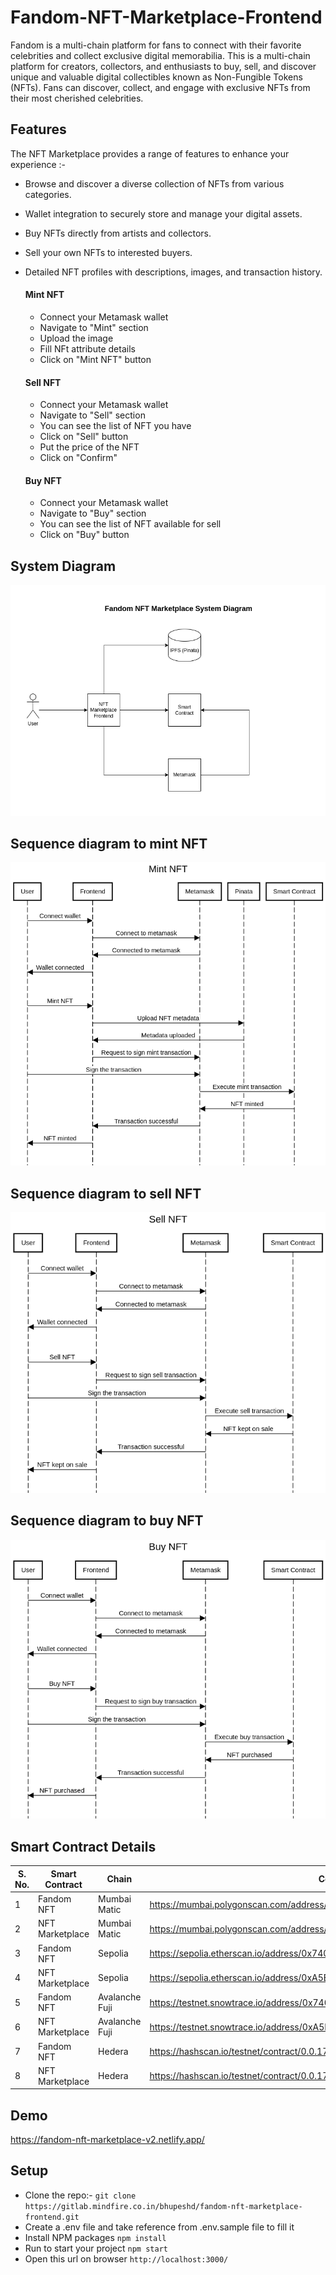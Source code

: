# Fandom-NFT-Marketplace-Frontend

Fandom is a multi-chain platform for fans to connect with their favorite celebrities and collect exclusive digital memorabilia.  This is a multi-chain platform for creators, collectors, and enthusiasts to buy, sell, and discover unique and valuable digital collectibles known as Non-Fungible Tokens (NFTs).
Fans can discover, collect, and engage with exclusive NFTs from their most cherished celebrities.

## Features
The NFT Marketplace provides a range of features to enhance your experience :-

- Browse and discover a diverse collection of NFTs from various categories.
- Wallet integration to securely store and manage your digital assets.
- Buy NFTs directly from artists and collectors.
- Sell your own NFTs to interested buyers.
- Detailed NFT profiles with descriptions, images, and transaction history.

  #### Mint NFT

  - Connect your Metamask wallet
  - Navigate to "Mint" section
  - Upload the image
  - Fill NFt attribute details
  - Click on "Mint NFT" button

  #### Sell NFT

  - Connect your Metamask wallet
  - Navigate to "Sell" section
  - You can see the list of NFT you have
  - Click on "Sell" button
  - Put the price of the NFT
  - Click on "Confirm"

  #### Buy NFT

  - Connect your Metamask wallet
  - Navigate to "Buy" section
  - You can see the list of NFT available for sell
  - Click on "Buy" button

## System Diagram

![System Diagram](./frontend/docs/system-diagram.png)

## Sequence diagram to mint NFT

![Mint Sequence Diagram](./frontend/docs/mint.png)

## Sequence diagram to sell NFT

![Sell Sequence Diagram](./frontend/docs/sell.png)

## Sequence diagram to buy NFT

![Buy Sequence Diagram](./frontend/docs/buy.png)

## Smart Contract Details
S. No. | Smart Contract | Chain | Contract Address |
--- | --- | --- | --- |
1 | Fandom NFT | Mumbai Matic | <a href="https://mumbai.polygonscan.com/address/0x7AA0768e2f046a351b24AC00CE43CA8d2BCbc968" target="_blank">https://mumbai.polygonscan.com/address/0x7AA0768e2f046a351b24AC00CE43CA8d2BCbc968</a> |
2 | NFT Marketplace | Mumbai Matic | <a href="https://mumbai.polygonscan.com/address/0xa1AB3cE05b0Ae95D8e5e7CB09Df315A3d4820d13" target="_blank">https://mumbai.polygonscan.com/address/0xa1AB3cE05b0Ae95D8e5e7CB09Df315A3d4820d13</a> |
3 | Fandom NFT | Sepolia | <a href="https://sepolia.etherscan.io/address/0x740b9A44545367F97f6840dCb8F0c882A79687B4" target="_blank">https://sepolia.etherscan.io/address/0x740b9A44545367F97f6840dCb8F0c882A79687B4</a> |
4 | NFT Marketplace | Sepolia | <a href="https://sepolia.etherscan.io/address/0xA5E49fc6555b0A7f9FAe5a1400D7e5Afd20E1dE3" target="_blank">https://sepolia.etherscan.io/address/0xA5E49fc6555b0A7f9FAe5a1400D7e5Afd20E1dE3</a> |
5 | Fandom NFT | Avalanche Fuji | <a href="https://testnet.snowtrace.io/address/0x740b9A44545367F97f6840dCb8F0c882A79687B4" target="_blank">https://testnet.snowtrace.io/address/0x740b9A44545367F97f6840dCb8F0c882A79687B4</a> |
6 | NFT Marketplace | Avalanche Fuji | <a href="https://testnet.snowtrace.io/address/0xA5E49fc6555b0A7f9FAe5a1400D7e5Afd20E1dE3" target="_blank">https://testnet.snowtrace.io/address/0xA5E49fc6555b0A7f9FAe5a1400D7e5Afd20E1dE3</a> |
7 | Fandom NFT | Hedera | <a href="https://hashscan.io/testnet/contract/0.0.1748907" target="_blank">https://hashscan.io/testnet/contract/0.0.1748907</a> |
8 | NFT Marketplace | Hedera | <a href="https://hashscan.io/testnet/contract/0.0.1749094" target="_blank">https://hashscan.io/testnet/contract/0.0.1749094</a> |

## Demo

<a href="https://fandom-nft-marketplace-v2.netlify.app/" target="_blank">https://fandom-nft-marketplace-v2.netlify.app/</a> 

## Setup

- Clone the repo:- `git clone https://gitlab.mindfire.co.in/bhupeshd/fandom-nft-marketplace-frontend.git`
- Create a .env file and take reference from .env.sample file to fill it
- Install NPM packages `npm install`
- Run to start your project  `npm start`
- Open this url on browser `http://localhost:3000/`
